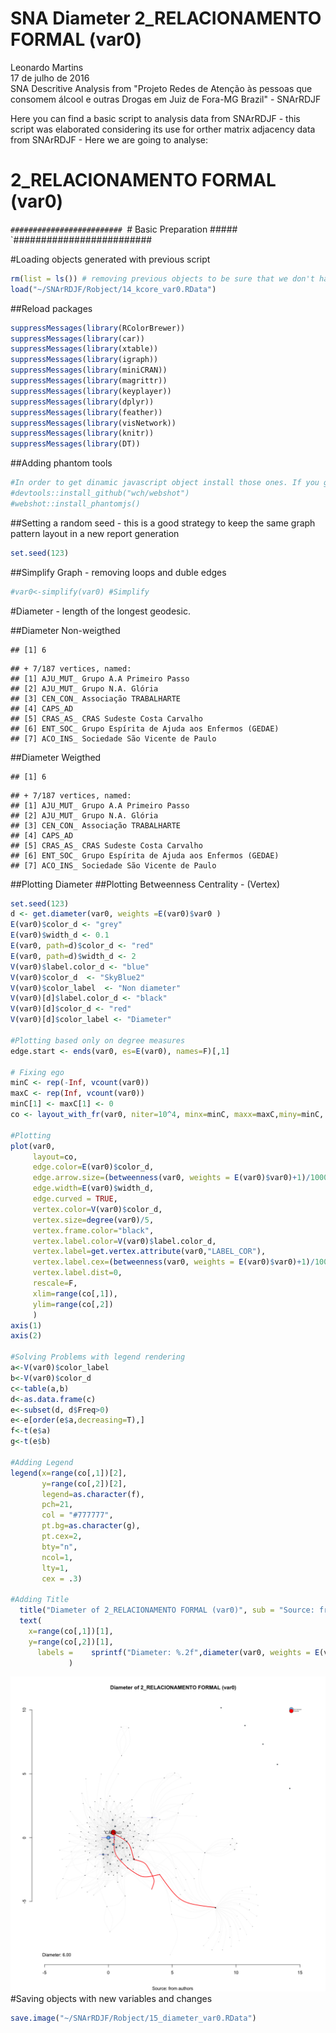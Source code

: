 # SNA Diameter 2_RELACIONAMENTO FORMAL (var0)
Leonardo Martins  
17 de julho de 2016  
SNA Descritive Analysis from "Projeto Redes de Atenção às pessoas que consomem álcool e outras Drogas em Juiz de Fora-MG   Brazil"  - SNArRDJF

Here you can find a basic script to analysis data from SNArRDJF - this script was elaborated considering its use for orther matrix adjacency data from SNArRDJF - Here we are going to analyse:

# 2_RELACIONAMENTO FORMAL (var0)

`#########################
`# Basic Preparation #####
`#########################

#Loading objects generated with previous script 

```r
rm(list = ls()) # removing previous objects to be sure that we don't have objects conflicts name
load("~/SNArRDJF/Robject/14_kcore_var0.RData")
```
##Reload packages

```r
suppressMessages(library(RColorBrewer))
suppressMessages(library(car))
suppressMessages(library(xtable))
suppressMessages(library(igraph))
suppressMessages(library(miniCRAN))
suppressMessages(library(magrittr))
suppressMessages(library(keyplayer))
suppressMessages(library(dplyr))
suppressMessages(library(feather))
suppressMessages(library(visNetwork))
suppressMessages(library(knitr))
suppressMessages(library(DT))
```
##Adding phantom tools

```r
#In order to get dinamic javascript object install those ones. If you get problems installing go to Stackoverflow.com and type your error to discover what to do. In some cases the libraries need to be intalled in outside R libs.
#devtools::install_github("wch/webshot")
#webshot::install_phantomjs()
```
##Setting a random seed - this is a good strategy to keep the same graph pattern layout in a new report generation

```r
set.seed(123)
```

##Simplify Graph - removing loops and duble edges 

```r
#var0<-simplify(var0) #Simplify
```


#Diameter - length of the longest geodesic.

##Diameter Non-weigthed 

```
## [1] 6
```

```
## + 7/187 vertices, named:
## [1] AJU_MUT_ Grupo A.A Primeiro Passo                    
## [2] AJU_MUT_ Grupo N.A. Glória                           
## [3] CEN_CON_ Associação TRABALHARTE                      
## [4] CAPS_AD                                              
## [5] CRAS_AS_ CRAS Sudeste Costa Carvalho                 
## [6] ENT_SOC_ Grupo Espírita de Ajuda aos Enfermos (GEDAE)
## [7] ACO_INS_ Sociedade São Vicente de Paulo
```
##Diameter Weigthed 

```
## [1] 6
```

```
## + 7/187 vertices, named:
## [1] AJU_MUT_ Grupo A.A Primeiro Passo                    
## [2] AJU_MUT_ Grupo N.A. Glória                           
## [3] CEN_CON_ Associação TRABALHARTE                      
## [4] CAPS_AD                                              
## [5] CRAS_AS_ CRAS Sudeste Costa Carvalho                 
## [6] ENT_SOC_ Grupo Espírita de Ajuda aos Enfermos (GEDAE)
## [7] ACO_INS_ Sociedade São Vicente de Paulo
```
##Plotting Diameter
##Plotting Betweenness Centrality - (Vertex)

```r
set.seed(123)
d <- get.diameter(var0, weights =E(var0)$var0 )
E(var0)$color_d <- "grey"
E(var0)$width_d <- 0.1
E(var0, path=d)$color_d <- "red"
E(var0, path=d)$width_d <- 2
V(var0)$label.color_d <- "blue"
V(var0)$color_d  <- "SkyBlue2"
V(var0)$color_label  <- "Non diameter"
V(var0)[d]$label.color_d <- "black"
V(var0)[d]$color_d <- "red"
V(var0)[d]$color_label <- "Diameter"

#Plotting based only on degree measures 
edge.start <- ends(var0, es=E(var0), names=F)[,1]

# Fixing ego
minC <- rep(-Inf, vcount(var0))
maxC <- rep(Inf, vcount(var0))
minC[1] <- maxC[1] <- 0
co <- layout_with_fr(var0, niter=10^4, minx=minC, maxx=maxC,miny=minC, maxy=maxC, weights = E(var0)$var0)

#Plotting
plot(var0, 
     layout=co,
     edge.color=E(var0)$color_d,
     edge.arrow.size=(betweenness(var0, weights = E(var0)$var0)+1)/100000,
     edge.width=E(var0)$width_d,
     edge.curved = TRUE,
     vertex.color=V(var0)$color_d,
     vertex.size=degree(var0)/5,
     vertex.frame.color="black",
     vertex.label.color=V(var0)$label.color_d,
     vertex.label=get.vertex.attribute(var0,"LABEL_COR"),
     vertex.label.cex=(betweenness(var0, weights = E(var0)$var0)+1)/10000,
     vertex.label.dist=0,
     rescale=F,
     xlim=range(co[,1]), 
     ylim=range(co[,2])
     )
axis(1)
axis(2)

#Solving Problems with legend rendering 
a<-V(var0)$color_label 
b<-V(var0)$color_d
c<-table(a,b)
d<-as.data.frame(c)
e<-subset(d, d$Freq>0)
e<-e[order(e$a,decreasing=T),] 
f<-t(e$a)
g<-t(e$b)

#Adding Legend
legend(x=range(co[,1])[2], 
       y=range(co[,2])[2],
       legend=as.character(f),
       pch=21,
       col = "#777777", 
       pt.bg=as.character(g),
       pt.cex=2,
       bty="n", 
       ncol=1,
       lty=1,
       cex = .3)

#Adding Title
  title("Diameter of 2_RELACIONAMENTO FORMAL (var0)", sub = "Source: from authors ")
  text( 
    x=range(co[,1])[1],
    y=range(co[,2])[1], 
      labels =    sprintf("Diameter: %.2f",diameter(var0, weights = E(var0)$var0))
             )
```

![](2_RELACIONAMENTO_FORMAL_15_diameter_files/figure-html/unnamed-chunk-8-1.png)<!-- -->
#Saving objects with new variables and changes

```r
save.image("~/SNArRDJF/Robject/15_diameter_var0.RData") 
```


